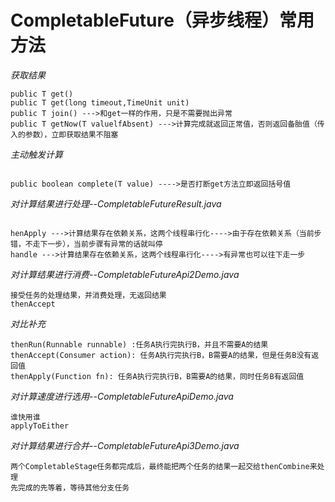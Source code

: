 # CompletableFuture（异步线程）常用方法

_获取结果_

```
public T get()
public T get(long timeout,TimeUnit unit)
public T join() --->和get一样的作用，只是不需要抛出异常
public T getNow(T valuelfAbsent) --->计算完成就返回正常值，否则返回备胎值（传入的参数），立即获取结果不阻塞

```

_主动触发计算_

```

public boolean complete(T value) ---->是否打断get方法立即返回括号值

```

_对计算结果进行处理--CompletableFutureResult.java_

```angular2html

henApply --->计算结果存在依赖关系，这两个线程串行化---->由于存在依赖关系（当前步错，不走下一步），当前步骤有异常的话就叫停
handle --->计算结果存在依赖关系，这两个线程串行化---->有异常也可以往下走一步

```

_对计算结果进行消费--CompletableFutureApi2Demo.java_

```angular2html
接受任务的处理结果，并消费处理，无返回结果
thenAccept
```

_对比补充_

```angular2html
thenRun(Runnable runnable) :任务A执行完执行B，并且不需要A的结果
thenAccept(Consumer action): 任务A执行完执行B，B需要A的结果，但是任务B没有返回值
thenApply(Function fn): 任务A执行完执行B，B需要A的结果，同时任务B有返回值
```

_对计算速度进行选用--CompletableFutureApiDemo.java_

```angular2html
谁快用谁
applyToEither
```

_对计算结果进行合并--CompletableFutureApi3Demo.java_

```angular2html
两个CompletableStage任务都完成后，最终能把两个任务的结果一起交给thenCombine来处理
先完成的先等着，等待其他分支任务
```

